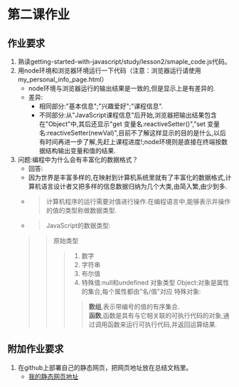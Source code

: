 # 第二课作业
## 作业要求
1. 熟读getting-started-with-javascript/study/lesson2/smaple_code.js代码。
2. 用node环境和浏览器环境运行一下代码（注意：浏览器运行请使用my_personal_info_page.html）
    + node环境与浏览器运行的输出结果是一致的,但是显示上是有差异的.
    + 差异:
        + 相同部分:"基本信息";"兴趣爱好";"课程信息".
        + 不同部分:从"JavaScript课程信息"后开始,浏览器把输出结果包含在"Object"中,其后还显示"get 变量名:reactiveSetter()","set 变量名:reactiveSetter(newVal)",目前不了解这样显示的目的是什么,以后有时间再进一步了解,先赶上课程进度!;node环境则是直接在终端按数据结构输出变量和值的结果.
3. 问题:编程中为什么会有丰富化的数据格式？
    + 回答:
    + 因为世界是丰富多样的,在映射到计算机系统里就有了丰富化的数据格式,计算机语言设计者又把多样的信息数据归纳为几个大类,由简入繁,由少到多.
    + >计算机程序的运行需要对值进行操作.在编程语言中,能够表示并操作的值的类型称做数据类型.
    + >JavaScript的数据类型:
    >>原始类型
    >>>1. 数字
    >>>2. 字符串
    >>>3. 布尔值
    >>>4. 特殊值:null和undefined
    >>对象类型
    >>>Object:对象是属性的集合,每个属性都由"名/值"对应
    >>>特殊对象:
    >>>>**数组**,表示带编号的值的有序集合.  
    >>>>**函数**,函数是具有与它相关联的可执行代码的对象,通过调用函数来运行可执行代码,并返回运算结果.

## 附加作业要求
1. 在github上部署自己的静态网页，把网页地址放在总结文档里。
    + [我的静态网页地址](https://windblewsails.github.io/myFirst-repository/)